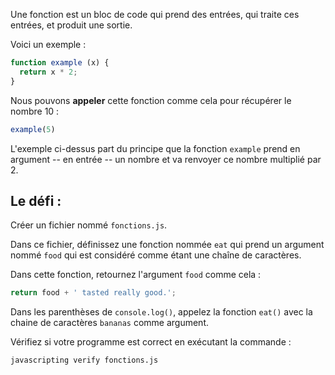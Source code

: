 Une fonction est un bloc de code qui prend des entrées, qui traite ces entrées, et produit une sortie.

Voici un exemple :

```js
function example (x) {
  return x * 2;
}
```

Nous pouvons **appeler** cette fonction comme cela pour récupérer le nombre 10 :

```js
example(5)
```

L'exemple ci-dessus part du principe que la fonction `example` prend en argument -- en entrée -- un nombre et va renvoyer ce nombre multiplié par 2.

## Le défi :

Créer un fichier nommé `fonctions.js`.

Dans ce fichier, définissez une fonction nommée `eat` qui prend un argument nommé `food` qui est considéré comme étant une chaîne de caractères.

Dans cette fonction, retournez l'argument `food` comme cela :

```js
return food + ' tasted really good.';
```

Dans les parenthèses de `console.log()`, appelez la fonction `eat()` avec la chaine de caractères `bananas` comme argument.

Vérifiez si votre programme est correct en exécutant la commande :

```bash
javascripting verify fonctions.js
```
